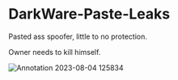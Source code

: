 # DarkWare-Paste-Leaks

Pasted ass spoofer, little to no protection.

Owner needs to kill himself.


![Annotation 2023-08-04 125834](https://github.com/LuvKizzy/DarkWare-Paste-Leaks/assets/128158857/58f76c87-76f6-4cd4-85ce-a6a1f7485cfa)
